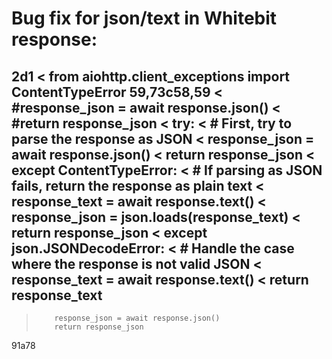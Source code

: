 # Bug fix for json/text in Whitebit response:

2d1
< from aiohttp.client_exceptions import ContentTypeError
59,73c58,59
<         #response_json = await response.json()
<         #return response_json
<         try:
<             # First, try to parse the response as JSON
<             response_json = await response.json()
<             return response_json
<         except ContentTypeError:
<             # If parsing as JSON fails, return the response as plain text
<             response_text = await response.text()
<             response_json = json.loads(response_text)
<             return response_json
<         except json.JSONDecodeError:
<             # Handle the case where the response is not valid JSON
<             response_text = await response.text()
<             return response_text
---
>         response_json = await response.json()
>         return response_json
91a78
> 
